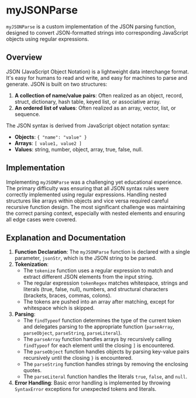 # myJSONParse

`myJSONParse` is a custom implementation of the JSON parsing function, designed to convert JSON-formatted strings into corresponding JavaScript objects using regular expressions.

## Overview

JSON (JavaScript Object Notation) is a lightweight data interchange format. It's easy for humans to read and write, and easy for machines to parse and generate. JSON is built on two structures:

1. **A collection of name/value pairs**: Often realized as an object, record, struct, dictionary, hash table, keyed list, or associative array.
2. **An ordered list of values**: Often realized as an array, vector, list, or sequence.

The JSON syntax is derived from JavaScript object notation syntax:

- **Objects**: `{ "name": "value" }`
- **Arrays**: `[ value1, value2 ]`
- **Values**: string, number, object, array, true, false, null.

## Implementation

Implementing `myJSONParse` was a challenging yet educational experience. The primary difficulty was ensuring that all JSON syntax rules were correctly implemented using regular expressions. Handling nested structures like arrays within objects and vice versa required careful recursive function design. The most significant challenge was maintaining the correct parsing context, especially with nested elements and ensuring all edge cases were covered.

## Explanation and Documentation

1. **Function Declaration**: The `myJSONParse` function is declared with a single parameter, `jsonStr`, which is the JSON string to be parsed.
2. **Tokenization**:
   - The `tokenize` function uses a regular expression to match and extract different JSON elements from the input string.
   - The regular expression `tokenRegex` matches whitespace, strings and literals (true, false, null), numbers, and structural characters (brackets, braces, commas, colons).
   - The tokens are pushed into an array after matching, except for whitespace which is skipped.
3. **Parsing**:
   - The `findTypeof` function determines the type of the current token and delegates parsing to the appropriate function (`parseArray`, `parseObject`, `parseString`, `parseLiteral`).
   - The `parseArray` function handles arrays by recursively calling `findTypeof` for each element until the closing `]` is encountered.
   - The `parseObject` function handles objects by parsing key-value pairs recursively until the closing `}` is encountered.
   - The `parseString` function handles strings by removing the enclosing quotes.
   - The `parseLiteral` function handles the literals `true`, `false`, and `null`.
4. **Error Handling**: Basic error handling is implemented by throwing `SyntaxError` exceptions for unexpected tokens and literals.
